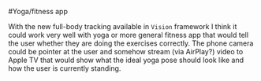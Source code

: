 #Yoga/fitness app

With the new full-body tracking available in `Vision` framework I think it could work very well with yoga or more general fitness app that would tell the user whether they are doing the exercises correctly. The phone camera could be pointer at the user and somehow stream (via AirPlay?) video to Apple TV that would show what the ideal yoga pose should look like and how the user is currently standing.